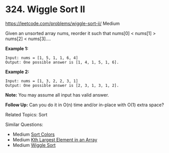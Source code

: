 # 324. Wiggle Sort II
<https://leetcode.com/problems/wiggle-sort-ii/>
Medium

Given an unsorted array nums, reorder it such that nums[0] < nums[1] > nums[2] < nums[3]....

**Example 1:**

    Input: nums = [1, 5, 1, 1, 6, 4]
    Output: One possible answer is [1, 4, 1, 5, 1, 6].

**Example 2:**

    Input: nums = [1, 3, 2, 2, 3, 1]
    Output: One possible answer is [2, 3, 1, 3, 1, 2].

**Note:**
You may assume all input has valid answer.

**Follow Up:**
Can you do it in O(n) time and/or in-place with O(1) extra space?

Related Topics: Sort

Similar Questions: 
* Medium [Sort Colors](https://leetcode.com/problems/sort-colors/)
* Medium [Kth Largest Element in an Array](https://leetcode.com/problems/kth-largest-element-in-an-array/)
* Medium [Wiggle Sort](https://leetcode.com/problems/wiggle-sort/)